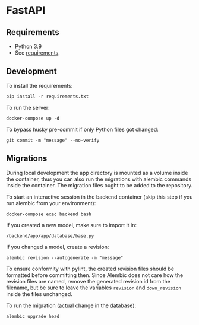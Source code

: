 # FastAPI

## Requirements

- Python 3.9
- See [requirements](requirements.txt).

## Development

To install the requirements:

```
pip install -r requirements.txt
```

To run the server:

```
docker-compose up -d
```

To bypass husky pre-commit if only Python files got changed:

```
git commit -m "message" --no-verify
```

## Migrations

During local development the app directory is mounted as a volume inside the container, thus you can also run the migrations with alembic commands inside the container. The migration files ought to be added to the repository.

To start an interactive session in the backend container (skip this step if you run alembic from your environment):

```
docker-compose exec backend bash
```

If you created a new model, make sure to import it in:

```
/backend/app/app/database/base.py
```

If you changed a model, create a revision:

```
alembic revision --autogenerate -m "message"
```

To ensure conformity with pylint, the created revision files should be formatted before committing then. Since Alembic does not care how the revision files are named, remove the generated revision id from the filename, but be sure to leave the variables `revision` and `down_revision` inside the files unchanged.

To run the migration (actual change in the database):

```
alembic upgrade head
```
